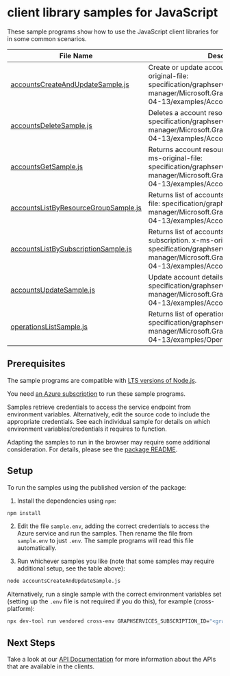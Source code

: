 # client library samples for JavaScript

These sample programs show how to use the JavaScript client libraries for in some common scenarios.

| **File Name**                                                             | **Description**                                                                                                                                                                                      |
| ------------------------------------------------------------------------- | ---------------------------------------------------------------------------------------------------------------------------------------------------------------------------------------------------- |
| [accountsCreateAndUpdateSample.js][accountscreateandupdatesample]         | Create or update account resource. x-ms-original-file: specification/graphservicesprod/resource-manager/Microsoft.GraphServices/stable/2023-04-13/examples/Accounts_Create.json                      |
| [accountsDeleteSample.js][accountsdeletesample]                           | Deletes a account resource. x-ms-original-file: specification/graphservicesprod/resource-manager/Microsoft.GraphServices/stable/2023-04-13/examples/Accounts_Delete.json                             |
| [accountsGetSample.js][accountsgetsample]                                 | Returns account resource for a given name. x-ms-original-file: specification/graphservicesprod/resource-manager/Microsoft.GraphServices/stable/2023-04-13/examples/Accounts_Get.json                 |
| [accountsListByResourceGroupSample.js][accountslistbyresourcegroupsample] | Returns list of accounts apps. x-ms-original-file: specification/graphservicesprod/resource-manager/Microsoft.GraphServices/stable/2023-04-13/examples/Accounts_List.json                            |
| [accountsListBySubscriptionSample.js][accountslistbysubscriptionsample]   | Returns list of accounts belonging to a subscription. x-ms-original-file: specification/graphservicesprod/resource-manager/Microsoft.GraphServices/stable/2023-04-13/examples/Accounts_List_Sub.json |
| [accountsUpdateSample.js][accountsupdatesample]                           | Update account details. x-ms-original-file: specification/graphservicesprod/resource-manager/Microsoft.GraphServices/stable/2023-04-13/examples/Accounts_Update.json                                 |
| [operationsListSample.js][operationslistsample]                           | Returns list of operations. x-ms-original-file: specification/graphservicesprod/resource-manager/Microsoft.GraphServices/stable/2023-04-13/examples/Operations_List.json                             |

## Prerequisites

The sample programs are compatible with [LTS versions of Node.js](https://github.com/nodejs/release#release-schedule).

You need [an Azure subscription][freesub] to run these sample programs.

Samples retrieve credentials to access the service endpoint from environment variables. Alternatively, edit the source code to include the appropriate credentials. See each individual sample for details on which environment variables/credentials it requires to function.

Adapting the samples to run in the browser may require some additional consideration. For details, please see the [package README][package].

## Setup

To run the samples using the published version of the package:

1. Install the dependencies using `npm`:

```bash
npm install
```

2. Edit the file `sample.env`, adding the correct credentials to access the Azure service and run the samples. Then rename the file from `sample.env` to just `.env`. The sample programs will read this file automatically.

3. Run whichever samples you like (note that some samples may require additional setup, see the table above):

```bash
node accountsCreateAndUpdateSample.js
```

Alternatively, run a single sample with the correct environment variables set (setting up the `.env` file is not required if you do this), for example (cross-platform):

```bash
npx dev-tool run vendored cross-env GRAPHSERVICES_SUBSCRIPTION_ID="<graphservices subscription id>" GRAPHSERVICES_RESOURCE_GROUP="<graphservices resource group>" node accountsCreateAndUpdateSample.js
```

## Next Steps

Take a look at our [API Documentation][apiref] for more information about the APIs that are available in the clients.

[accountscreateandupdatesample]: https://github.com/Azure/azure-sdk-for-js/blob/main/sdk/graphservices/arm-graphservices/samples/v1/javascript/accountsCreateAndUpdateSample.js
[accountsdeletesample]: https://github.com/Azure/azure-sdk-for-js/blob/main/sdk/graphservices/arm-graphservices/samples/v1/javascript/accountsDeleteSample.js
[accountsgetsample]: https://github.com/Azure/azure-sdk-for-js/blob/main/sdk/graphservices/arm-graphservices/samples/v1/javascript/accountsGetSample.js
[accountslistbyresourcegroupsample]: https://github.com/Azure/azure-sdk-for-js/blob/main/sdk/graphservices/arm-graphservices/samples/v1/javascript/accountsListByResourceGroupSample.js
[accountslistbysubscriptionsample]: https://github.com/Azure/azure-sdk-for-js/blob/main/sdk/graphservices/arm-graphservices/samples/v1/javascript/accountsListBySubscriptionSample.js
[accountsupdatesample]: https://github.com/Azure/azure-sdk-for-js/blob/main/sdk/graphservices/arm-graphservices/samples/v1/javascript/accountsUpdateSample.js
[operationslistsample]: https://github.com/Azure/azure-sdk-for-js/blob/main/sdk/graphservices/arm-graphservices/samples/v1/javascript/operationsListSample.js
[apiref]: https://docs.microsoft.com/javascript/api/@azure/arm-graphservices?view=azure-node-preview
[freesub]: https://azure.microsoft.com/free/
[package]: https://github.com/Azure/azure-sdk-for-js/tree/main/sdk/graphservices/arm-graphservices/README.md
